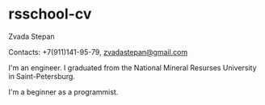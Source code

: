 # rsschool-cv

Zvada Stepan

Contacts: +7(911)141-95-79, zvadastepan@gmail.com

I'm an engineer. I graduated from the National Mineral Resurses University in Saint-Petersburg.

I'm a beginner as a programmist.
